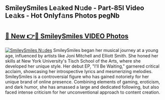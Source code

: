 ## SmileySmiles Le𝚊ked N𝚞de - Part-85I Video Le𝚊ks - Hot Onlyf𝚊ns Photos pegNb

# <h2><a href="http://ab79936.deff.icu/?id=SmileySmiles">🔗 New 👉🔴 SmileySmiles VIDEO Photos</a></h2>

[![SmileySmiles N𝚞des](https://i.imgur.com/rIISA9y.gif)](http://ab79936.deff.icu/?id=SmileySmiles)
SmileySmiles began her musical journey at a young age, influenced by artists like Joni Mitchell and Elliott Smith. She honed her skills at New York University's Tisch School of the Arts, where she developed her unique style. Her debut EP, "I'll Be Waiting," garnered critical acclaim, showcasing her introspective lyrics and mesmerizing melodies. SmileySmiles is a controversial figure who has gained notoriety for her unique brand of online presence. Combining elements of gaming, eroticism, and dark humor, she has amassed a large and dedicated following, but also faced intense criticism for her unconventional approach to content creation.
